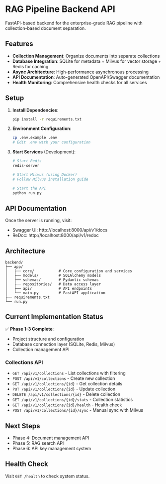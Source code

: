 # RAG Pipeline Backend API

FastAPI-based backend for the enterprise-grade RAG pipeline with collection-based document separation.

## Features

- **Collection Management**: Organize documents into separate collections
- **Database Integration**: SQLite for metadata + Milvus for vector storage + Redis for caching
- **Async Architecture**: High-performance asynchronous processing
- **API Documentation**: Auto-generated OpenAPI/Swagger documentation
- **Health Monitoring**: Comprehensive health checks for all services

## Setup

1. **Install Dependencies**:
   ```bash
   pip install -r requirements.txt
   ```

2. **Environment Configuration**:
   ```bash
   cp .env.example .env
   # Edit .env with your configuration
   ```

3. **Start Services** (Development):
   ```bash
   # Start Redis
   redis-server

   # Start Milvus (using Docker)
   # Follow Milvus installation guide

   # Start the API
   python run.py
   ```

## API Documentation

Once the server is running, visit:
- Swagger UI: http://localhost:8000/api/v1/docs
- ReDoc: http://localhost:8000/api/v1/redoc

## Architecture

```
backend/
├── app/
│   ├── core/           # Core configuration and services
│   ├── models/         # SQLAlchemy models
│   ├── schemas/        # Pydantic schemas
│   ├── repositories/   # Data access layer
│   ├── api/            # API endpoints
│   └── main.py         # FastAPI application
├── requirements.txt
└── run.py
```

## Current Implementation Status

✅ **Phase 1-3 Complete**:
- Project structure and configuration
- Database connection layer (SQLite, Redis, Milvus)
- Collection management API

### Collections API

- `GET /api/v1/collections` - List collections with filtering
- `POST /api/v1/collections` - Create new collection
- `GET /api/v1/collections/{id}` - Get collection details
- `PUT /api/v1/collections/{id}` - Update collection
- `DELETE /api/v1/collections/{id}` - Delete collection
- `GET /api/v1/collections/{id}/stats` - Collection statistics
- `GET /api/v1/collections/{id}/health` - Health check
- `POST /api/v1/collections/{id}/sync` - Manual sync with Milvus

## Next Steps

- Phase 4: Document management API
- Phase 5: RAG search API
- Phase 6: API key management system

## Health Check

Visit `GET /health` to check system status.
